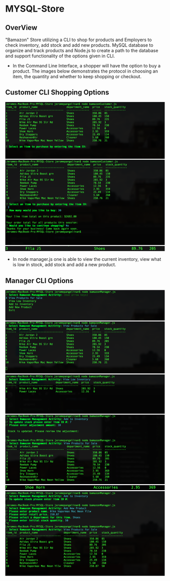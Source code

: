 # MYSQL-Store


## OverView
"Bamazon" Store utilizing a CLI to shop for products and Employers to check inventory, add stock and add new products. MySQL database to organize and track products and Node.js to create a path to the database and support functionality of the options given
in CLI.

* In the Command Line Interface, a shopper will have the option to buy a product. The images below demonstrates the protocol in choosing an item, the quantity and whether to keep shopping or checkout.

## Customer CLI Shopping Options
![Customer Shopping CLI](customerCli.jpg)
![Customer Checkout CLI](customerCheckout.jpg)
![Customer Stock Depleted](depletedStock.jpg)

* In node manager.js one is able to view the current inventory, view what is low in stock, add stock and add a new product. 

## Manager CLI Options
![Manager CLI Options](managerOptions.jpg)
![Manager Product View](managerProdView.jpg)
![Manager Low Stock](managerLowstock.jpg)
![Manager Add Stock](managerAddstock.jpg)
![Add Stock by Ten](stockAddten.jpg)
![Add New Product](managerNewprod.jpg)

